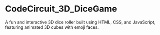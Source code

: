 # CodeCircuit_3D_DiceGame
A fun and interactive 3D dice roller built using HTML, CSS, and JavaScript, featuring animated 3D cubes with emoji faces.
